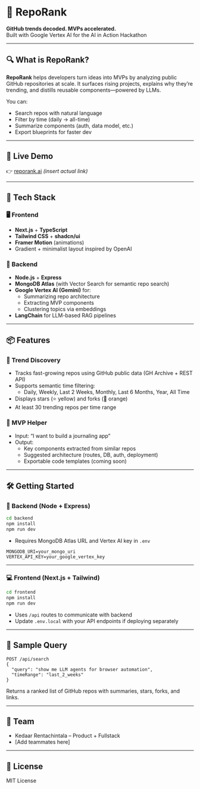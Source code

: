 
# 🧠 RepoRank  
**GitHub trends decoded. MVPs accelerated.**  
Built with Google Vertex AI for the AI in Action Hackathon

---

## 🔍 What is RepoRank?

**RepoRank** helps developers turn ideas into MVPs by analyzing public GitHub repositories at scale. It surfaces rising projects, explains why they’re trending, and distills reusable components—powered by LLMs.

You can:
- Search repos with natural language
- Filter by time (daily → all-time)
- Summarize components (auth, data model, etc.)
- Export blueprints for faster dev

---

## 🚀 Live Demo
👉 [reporank.ai](https://reporank.ai) *(insert actual link)*

---

## 🧰 Tech Stack

### 🖥️ Frontend
- **Next.js** + **TypeScript**
- **Tailwind CSS** + **shadcn/ui**
- **Framer Motion** (animations)
- Gradient + minimalist layout inspired by OpenAI

### 🔧 Backend
- **Node.js** + **Express**
- **MongoDB Atlas** (with Vector Search for semantic repo search)
- **Google Vertex AI (Gemini)** for:
  - Summarizing repo architecture
  - Extracting MVP components
  - Clustering topics via embeddings
- **LangChain** for LLM-based RAG pipelines

---

## 📦 Features

### 🔎 Trend Discovery
- Tracks fast-growing repos using GitHub public data (GH Archive + REST API)
- Supports semantic time filtering:
  - Daily, Weekly, Last 2 Weeks, Monthly, Last 6 Months, Year, All Time
- Displays stars (⭐ yellow) and forks (🍴 orange)
- At least 30 trending repos per time range

### 🤖 MVP Helper
- Input: “I want to build a journaling app”
- Output:
  - Key components extracted from similar repos
  - Suggested architecture (routes, DB, auth, deployment)
  - Exportable code templates (coming soon)

---

## 🛠️ Getting Started

### 🔌 Backend (Node + Express)

```bash
cd backend
npm install
npm run dev
```

- Requires MongoDB Atlas URL and Vertex AI key in `.env`
```
MONGODB_URI=your_mongo_uri
VERTEX_API_KEY=your_google_vertex_key
```

---

### 💻 Frontend (Next.js + Tailwind)

```bash
cd frontend
npm install
npm run dev
```

- Uses `/api` routes to communicate with backend
- Update `.env.local` with your API endpoints if deploying separately

---

## 🧪 Sample Query

```http
POST /api/search
{
  "query": "show me LLM agents for browser automation",
  "timeRange": "last_2_weeks"
}
```

Returns a ranked list of GitHub repos with summaries, stars, forks, and links.

---

## 👥 Team

- Kedaar Rentachintala – Product + Fullstack
- [Add teammates here]

---

## 📜 License
MIT License
